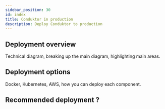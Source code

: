 ```yaml
---
sidebar_position: 30
id: index
title: Conduktor in production 
description: Deploy Conduktor to production
---
```


## Deployment overview

Technical diagram, breaking up the main diagram, highlighting main areas.

## Deployment options

Docker, Kubernetes, AWS, how you can deploy each component.

## Recommended deployment ?
